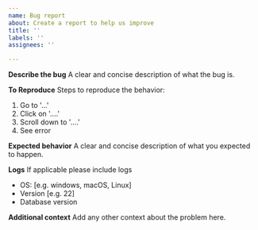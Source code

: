 ```yaml
---
name: Bug report
about: Create a report to help us improve
title: ''
labels: ''
assignees: ''

---
```


**Describe the bug**
A clear and concise description of what the bug is.

**To Reproduce**
Steps to reproduce the behavior:
1. Go to '...'
2. Click on '....'
3. Scroll down to '....'
4. See error

**Expected behavior**
A clear and concise description of what you expected to happen.

**Logs**
If applicable please include logs

 - OS: [e.g. windows, macOS, Linux]
 - Version [e.g. 22]
 - Database version


**Additional context**
Add any other context about the problem here.
